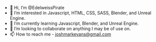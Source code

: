 - 👋 Hi, I’m @EdelweissPirate
- 👀 I’m interested in Javascript, HTML, CSS, SASS, Blender, and Unreal Engine.
- 🌱 I’m currently learning Javascript, Blender, and Unreal Engine.
- 💞️ I’m looking to collaborate on anything I may be of use on. 
- 📫 How to reach me - joshmarkevans@gmail.com

<!---
EdelweissPirate/EdelweissPirate is a ✨ special ✨ repository because its `README.md` (this file) appears on your GitHub profile.
You can click the Preview link to take a look at your changes.
--->
